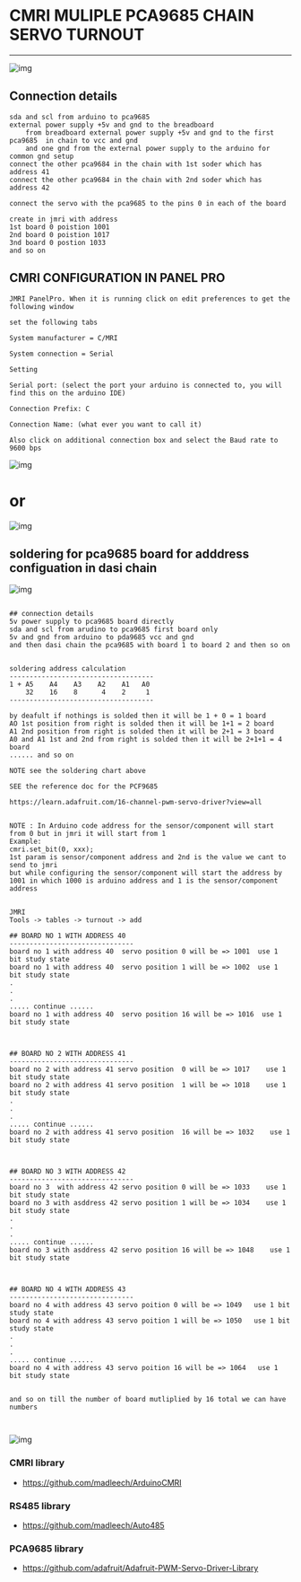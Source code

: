 
# CMRI MULIPLE PCA9685 CHAIN SERVO TURNOUT 

---


![img](https://github.com/adarshkumarsingh83/jmri-cmri/blob/main/APPLICATIONS/cmri-multi-pca9685-servo-turnout/connection-dettails.JPG)

## Connection details 
```
sda and scl from arduino to pca9685 
external power supply +5v and gnd to the breadboard 
    from breadboard external power supply +5v and gnd to the first pca9685  in chain to vcc and gnd 
    and one gnd from the external power supply to the arduino for common gnd setup 
connect the other pca9684 in the chain with 1st soder which has address 41 
connect the other pca9684 in the chain with 2nd soder which has address 42 

connect the servo with the pca9685 to the pins 0 in each of the board 

create in jmri with address 
1st board 0 poistion 1001
2nd board 0 poistion 1017
3nd board 0 postion 1033
and so on 

```

## CMRI CONFIGURATION IN PANEL PRO

```
JMRI PanelPro. When it is running click on edit preferences to get the following window

set the following tabs

System manufacturer = C/MRI

System connection = Serial

Setting

Serial port: (select the port your arduino is connected to, you will find this on the arduino IDE)

Connection Prefix: C

Connection Name: (what ever you want to call it)

Also click on additional connection box and select the Baud rate to 9600 bps

```

![img](https://github.com/adarshkumarsingh83/jmri-cmri/blob/main/APPLICATIONS/cmri-multi-pca9685-servo-turnout/multi_pca9685%20servo.png)

# or 

![img](https://github.com/adarshkumarsingh83/jmri-cmri/blob/main/APPLICATIONS/cmri-multi-pca9685-servo-turnout/adafruit_MultiBoard_dasichain.jpg)


## soldering for pca9685 board for adddress configuation in dasi chain 

![img](https://github.com/adarshkumarsingh83/jmri-cmri/blob/main/APPLICATIONS/cmri-multi-pca9685-servo-turnout/pca9685%20soldering%20address%20chart.png)

```

## connection details 
5v power supply to pca9685 board directly 
sda and scl from arudino to pca9685 first board only 
5v and gnd from arduino to pda9685 vcc and gnd 
and then dasi chain the pca9685 with board 1 to board 2 and then so on 


soldering address calculation 
------------------------------------
1 + A5    A4    A3    A2    A1   A0
    32    16    8      4    2     1
------------------------------------

by deafult if nothings is solded then it will be 1 + 0 = 1 board 
AO 1st position from right is solded then it will be 1+1 = 2 board 
A1 2nd position from right is solded then it will be 2+1 = 3 board 
A0 and A1 1st and 2nd from right is solded then it will be 2+1+1 = 4 board 
...... and so on 

NOTE see the soldering chart above 

SEE the reference doc for the PCF9685

https://learn.adafruit.com/16-channel-pwm-servo-driver?view=all


NOTE : In Arduino code address for the sensor/component will start from 0 but in jmri it will start from 1 
Example: 
cmri.set_bit(0, xxx);
1st param is sensor/component address and 2nd is the value we cant to send to jmri 
but while configuring the sensor/component will start the address by 1001 in which 1000 is arduino address and 1 is the sensor/component address 


JMRI 
Tools -> tables -> turnout -> add 

## BOARD NO 1 WITH ADDRESS 40 
-------------------------------
board no 1 with address 40  servo position 0 will be => 1001  use 1 bit study state 
board no 1 with address 40  servo position 1 will be => 1002  use 1 bit study state
.
.
.
..... continue ......
board no 1 with address 40  servo position 16 will be => 1016  use 1 bit study state



## BOARD NO 2 WITH ADDRESS 41
-------------------------------
board no 2 with address 41 servo position  0 will be => 1017    use 1 bit study state 
board no 2 with address 41 servo position  1 will be => 1018    use 1 bit study state 
.
.
.
..... continue ......
board no 2 with address 41 servo position  16 will be => 1032    use 1 bit study state 



## BOARD NO 3 WITH ADDRESS 42
-------------------------------
board no 3  with address 42 servo position 0 will be => 1033    use 1 bit study state 
board no 3 with asddress 42 servo position 1 will be => 1034    use 1 bit study state 
.
.
.
..... continue ......
board no 3 with asddress 42 servo position 16 will be => 1048    use 1 bit study state 



## BOARD NO 4 WITH ADDRESS 43
-------------------------------
board no 4 with address 43 servo poition 0 will be => 1049   use 1 bit study state 
board no 4 with address 43 servo poition 1 will be => 1050   use 1 bit study state 
.
.
.
..... continue ......
board no 4 with address 43 servo poition 16 will be => 1064   use 1 bit study state 


and so on till the number of board mutliplied by 16 total we can have numbers 



```

![img](https://github.com/adarshkumarsingh83/jmri-cmri/blob/main/APPLICATIONS/cmri-multi-pca9685-servo-turnout/demo.jpg)


### CMRI library

- https://github.com/madleech/ArduinoCMRI

### RS485 library

- https://github.com/madleech/Auto485


### PCA9685 library
- https://github.com/adafruit/Adafruit-PWM-Servo-Driver-Library


